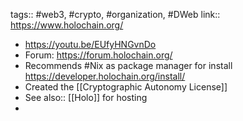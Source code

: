 ---
---

tags:: #web3, #crypto, #organization, #DWeb 
link:: https://www.holochain.org/

- https://youtu.be/EUfyHNGvnDo
- Forum: https://forum.holochain.org/
- Recommends #Nix as package manager for install https://developer.holochain.org/install/
- Created the [[Cryptographic Autonomy License]]
- See also:: [[Holo]] for hosting
-